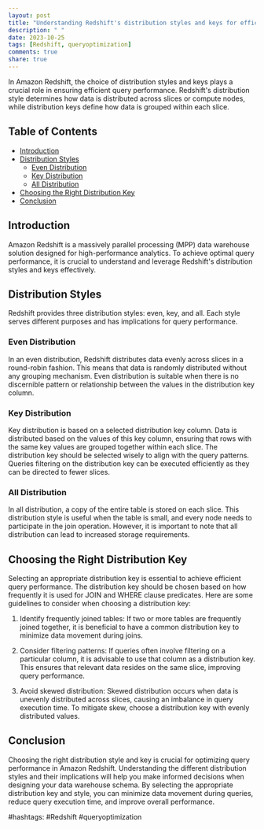 ```yaml
---
layout: post
title: "Understanding Redshift's distribution styles and keys for efficient querying."
description: " "
date: 2023-10-25
tags: [Redshift, queryoptimization]
comments: true
share: true
---
```


In Amazon Redshift, the choice of distribution styles and keys plays a crucial role in ensuring efficient query performance. Redshift's distribution style determines how data is distributed across slices or compute nodes, while distribution keys define how data is grouped within each slice.

## Table of Contents
- [Introduction](#introduction)
- [Distribution Styles](#distribution-styles)
  - [Even Distribution](#even-distribution)
  - [Key Distribution](#key-distribution)
  - [All Distribution](#all-distribution)
- [Choosing the Right Distribution Key](#choosing-the-right-distribution-key)
- [Conclusion](#conclusion)

## Introduction
Amazon Redshift is a massively parallel processing (MPP) data warehouse solution designed for high-performance analytics. To achieve optimal query performance, it is crucial to understand and leverage Redshift's distribution styles and keys effectively.

## Distribution Styles
Redshift provides three distribution styles: even, key, and all. Each style serves different purposes and has implications for query performance.

### Even Distribution
In an even distribution, Redshift distributes data evenly across slices in a round-robin fashion. This means that data is randomly distributed without any grouping mechanism. Even distribution is suitable when there is no discernible pattern or relationship between the values in the distribution key column.

### Key Distribution
Key distribution is based on a selected distribution key column. Data is distributed based on the values of this key column, ensuring that rows with the same key values are grouped together within each slice. The distribution key should be selected wisely to align with the query patterns. Queries filtering on the distribution key can be executed efficiently as they can be directed to fewer slices.

### All Distribution
In all distribution, a copy of the entire table is stored on each slice. This distribution style is useful when the table is small, and every node needs to participate in the join operation. However, it is important to note that all distribution can lead to increased storage requirements.

## Choosing the Right Distribution Key
Selecting an appropriate distribution key is essential to achieve efficient query performance. The distribution key should be chosen based on how frequently it is used for JOIN and WHERE clause predicates. Here are some guidelines to consider when choosing a distribution key:

1. Identify frequently joined tables: If two or more tables are frequently joined together, it is beneficial to have a common distribution key to minimize data movement during joins.
   
2. Consider filtering patterns: If queries often involve filtering on a particular column, it is advisable to use that column as a distribution key. This ensures that relevant data resides on the same slice, improving query performance.

3. Avoid skewed distribution: Skewed distribution occurs when data is unevenly distributed across slices, causing an imbalance in query execution time. To mitigate skew, choose a distribution key with evenly distributed values.

## Conclusion
Choosing the right distribution style and key is crucial for optimizing query performance in Amazon Redshift. Understanding the different distribution styles and their implications will help you make informed decisions when designing your data warehouse schema. By selecting the appropriate distribution key and style, you can minimize data movement during queries, reduce query execution time, and improve overall performance.

#hashtags: #Redshift #queryoptimization